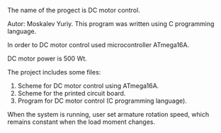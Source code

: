 The name of the progect is DC motor control.

Autor: Moskalev Yuriy.
This program was written using C programming language.

In order to DC motor control used microcontroller ATmega16A.

DC motor power is 500 Wt.

The project includes some files:
1) Scheme for DC motor control using ATmega16A.
2) Scheme for the printed circuit board.
3) Program for DC motor control (C programming language).

When the system is running, user set armature rotation speed,
which remains constant when the load moment changes.
